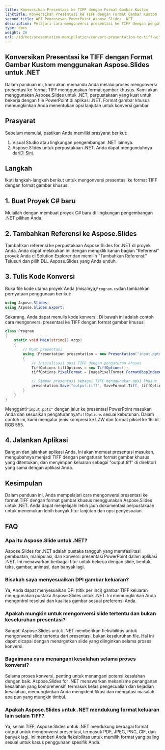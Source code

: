 ```yaml
---
title: Konversikan Presentasi ke TIFF dengan Format Gambar Kustom
linktitle: Konversikan Presentasi ke TIFF dengan Format Gambar Kustom
second_title: API Pemrosesan PowerPoint Aspose.Slides .NET
description: Pelajari cara mengonversi presentasi ke TIFF dengan pengaturan gambar khusus menggunakan Aspose.Slides untuk .NET. Panduan langkah demi langkah dengan contoh kode.
type: docs
weight: 26
url: /id/net/presentation-manipulation/convert-presentation-to-tiff-with-custom-image-format/
---
```


## Konversikan Presentasi ke TIFF dengan Format Gambar Kustom menggunakan Aspose.Slides untuk .NET

Dalam panduan ini, kami akan memandu Anda melalui proses mengonversi presentasi ke format TIFF menggunakan format gambar khusus. Kami akan menggunakan Aspose.Slides untuk .NET, perpustakaan yang kuat untuk bekerja dengan file PowerPoint di aplikasi .NET. Format gambar khusus memungkinkan Anda menentukan opsi lanjutan untuk konversi gambar.

## Prasyarat

Sebelum memulai, pastikan Anda memiliki prasyarat berikut:

1. Visual Studio atau lingkungan pengembangan .NET lainnya.
2.  Aspose.Slides untuk perpustakaan .NET. Anda dapat mengunduhnya dari[Di Sini](https://downloads.aspose.com/slides/net).

## Langkah

Ikuti langkah-langkah berikut untuk mengonversi presentasi ke format TIFF dengan format gambar khusus:

## 1. Buat Proyek C# baru

Mulailah dengan membuat proyek C# baru di lingkungan pengembangan .NET pilihan Anda.

## 2. Tambahkan Referensi ke Aspose.Slides

Tambahkan referensi ke perpustakaan Aspose.Slides for .NET di proyek Anda. Anda dapat melakukan ini dengan mengklik kanan bagian "Referensi" proyek Anda di Solution Explorer dan memilih "Tambahkan Referensi." Telusuri dan pilih DLL Aspose.Slides yang Anda unduh.

## 3. Tulis Kode Konversi

 Buka file kode utama proyek Anda (misalnya,`Program.cs`dan tambahkan pernyataan penggunaan berikut:

```csharp
using Aspose.Slides;
using Aspose.Slides.Export;
```

Sekarang, Anda dapat menulis kode konversi. Di bawah ini adalah contoh cara mengonversi presentasi ke TIFF dengan format gambar khusus:

```csharp
class Program
{
    static void Main(string[] args)
    {
        // Muat presentasi
        using (Presentation presentation = new Presentation("input.pptx"))
        {
            // Inisialisasi opsi TIFF dengan pengaturan khusus
            TiffOptions tiffOptions = new TiffOptions();
            tiffOptions.PixelFormat = ImagePixelFormat.Format8bppIndexed;

            // Simpan presentasi sebagai TIFF menggunakan opsi khusus
            presentation.Save("output.tiff", SaveFormat.Tiff, tiffOptions);
        }
    }
}
```

 Mengganti`"input.pptx"` dengan jalur ke presentasi PowerPoint masukan Anda dan sesuaikan pengaturannya`TiffOptions` sesuai kebutuhan. Dalam contoh ini, kami mengatur jenis kompresi ke LZW dan format piksel ke 16-bit RGB 555.

## 4. Jalankan Aplikasi

Bangun dan jalankan aplikasi Anda. Ini akan memuat presentasi masukan, mengubahnya menjadi TIFF dengan pengaturan format gambar khusus yang ditentukan, dan menyimpan keluaran sebagai "output.tiff" di direktori yang sama dengan aplikasi Anda.

## Kesimpulan

Dalam panduan ini, Anda mempelajari cara mengonversi presentasi ke format TIFF dengan format gambar khusus menggunakan Aspose.Slides untuk .NET. Anda dapat menjelajahi lebih jauh dokumentasi perpustakaan untuk menemukan lebih banyak fitur lanjutan dan opsi penyesuaian.

## FAQ

### Apa itu Aspose.Slide untuk .NET?

Aspose.Slides for .NET adalah pustaka tangguh yang memfasilitasi pembuatan, manipulasi, dan konversi presentasi PowerPoint dalam aplikasi .NET. Ini menawarkan berbagai fitur untuk bekerja dengan slide, bentuk, teks, gambar, animasi, dan banyak lagi.

### Bisakah saya menyesuaikan DPI gambar keluaran?

Ya, Anda dapat menyesuaikan DPI (titik per inci) gambar TIFF keluaran menggunakan pustaka Aspose.Slides untuk .NET. Ini memungkinkan Anda mengontrol resolusi dan kualitas gambar sesuai preferensi Anda.

### Apakah mungkin untuk mengonversi slide tertentu dan bukan keseluruhan presentasi?

Sangat! Aspose.Slides untuk .NET memberikan fleksibilitas untuk mengonversi slide tertentu dari presentasi, bukan keseluruhan file. Hal ini dapat dicapai dengan menargetkan slide yang diinginkan selama proses konversi.

### Bagaimana cara menangani kesalahan selama proses konversi?

Selama proses konversi, penting untuk menangani potensi kesalahan dengan baik. Aspose.Slides for .NET menawarkan mekanisme penanganan kesalahan yang komprehensif, termasuk kelas pengecualian dan kejadian kesalahan, memungkinkan Anda mengidentifikasi dan mengatasi masalah apa pun yang mungkin timbul.

### Apakah Aspose.Slides untuk .NET mendukung format keluaran lain selain TIFF?

Ya, selain TIFF, Aspose.Slides untuk .NET mendukung berbagai format output untuk mengonversi presentasi, termasuk PDF, JPEG, PNG, GIF, dan banyak lagi. Ini memberi Anda fleksibilitas untuk memilih format yang paling sesuai untuk kasus penggunaan spesifik Anda.